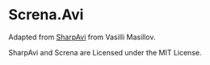 # Screna.Avi
Adapted from [SharpAvi](https://github.com/baSSILL/SharpAvi) from Vasilli Masillov.

SharpAvi and Screna are Licensed under the MIT License.
